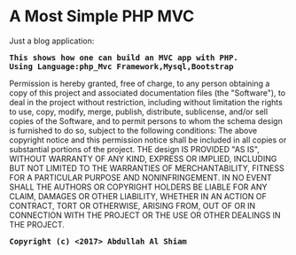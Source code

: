 A Most Simple PHP MVC 
====================

Just a blog application: <br>
<pre><b>This shows how one can build an MVC app with PHP.
Using Language:php_Mvc Framework,Mysql,Bootstrap</b></pre>

Permission is hereby granted, free of charge, to any person obtaining a copy of this project and associated documentation files (the "Software"), to deal in the project without restriction, including without limitation the rights to use, copy, modify, merge, publish, distribute, sublicense, and/or sell copies of the Software, and to permit persons to whom the schema design is furnished to do so, subject to the following conditions: The above copyright notice and this permission notice shall be included in all copies or substantial portions of the project. THE design IS PROVIDED "AS IS", WITHOUT WARRANTY OF ANY KIND, EXPRESS OR IMPLIED, INCLUDING BUT NOT LIMITED TO THE WARRANTIES OF MERCHANTABILITY, FITNESS FOR A PARTICULAR PURPOSE AND NONINFRINGEMENT. IN NO EVENT SHALL THE AUTHORS OR COPYRIGHT HOLDERS BE LIABLE FOR ANY CLAIM, DAMAGES OR OTHER LIABILITY, WHETHER IN AN ACTION OF CONTRACT, TORT OR OTHERWISE, ARISING FROM, OUT OF OR IN CONNECTION WITH THE PROJECT OR THE USE OR OTHER DEALINGS IN THE PROJECT.

<pre><b>Copyright (c) <2017> Abdullah Al Shiam</b></pre>
